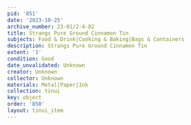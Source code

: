 ```yaml
---
pid: '851'
date: '2023-10-25'
archive_number: 23-01/2-4-82
title: Strangs Pure Ground Cinnamon Tin
subjects: Food & Drink|Cooking & Baking|Bags & Containers
description: Strangs Pure Ground Cinnamon Tin
extent: '1'
condition: Good
date_unvalidated: Unknown
creator: Unknown
collector: Unknown
materials: Metal|Paper|Ink
collection: tinui
key: object
order: '850'
layout: tinui_item
---
```

